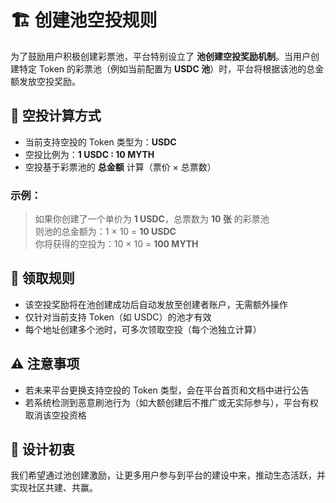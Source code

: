 # 🏗️ 创建池空投规则

为了鼓励用户积极创建彩票池，平台特别设立了 **池创建空投奖励机制**。当用户创建特定 Token 的彩票池（例如当前配置为 **USDC 池**）时，平台将根据该池的总金额发放空投奖励。

## 🎁 空投计算方式

- 当前支持空投的 Token 类型为：**USDC**
- 空投比例为：**1 USDC : 10 MYTH**
- 空投基于彩票池的 **总金额** 计算（票价 × 总票数）

### 示例：

> 如果你创建了一个单价为 **1 USDC**，总票数为 **10 张** 的彩票池  
> 则池的总金额为：1 × 10 = **10 USDC**  
> 你将获得的空投为：10 × 10 = **100 MYTH**

## 📌 领取规则

- 该空投奖励将在池创建成功后自动发放至创建者账户，无需额外操作
- 仅针对当前支持 Token（如 USDC）的池才有效
- 每个地址创建多个池时，可多次领取空投（每个池独立计算）

## ⚠️ 注意事项

- 若未来平台更换支持空投的 Token 类型，会在平台首页和文档中进行公告
- 若系统检测到恶意刷池行为（如大额创建后不推广或无实际参与），平台有权取消该空投资格

## 🎯 设计初衷

我们希望通过池创建激励，让更多用户参与到平台的建设中来，推动生态活跃，并实现社区共建、共赢。
